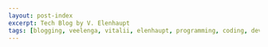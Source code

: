 ```yaml
---
layout: post-index
excerpt: Tech Blog by V. Elenhaupt
tags: [blogging, veelenga, vitalii, elenhaupt, programming, coding, development, post, posts]
---
```

